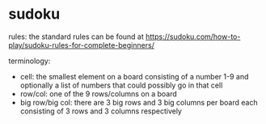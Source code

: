 # sudoku

rules:
the standard rules can be found at https://sudoku.com/how-to-play/sudoku-rules-for-complete-beginners/

terminology:
* cell: the smallest element on a board consisting of a number 1-9 and optionally a list of numbers that could possibly go in that cell
* row/col: one of the 9 rows/columns on a board
* big row/big col: there are 3 big rows and 3 big columns per board each consisting of 3 rows and 3 columns respectively

